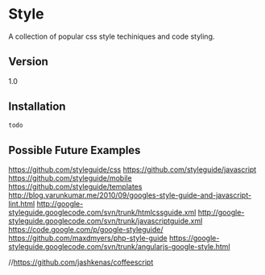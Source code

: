 Style
=========

A collection of popular css style techiniques and code styling.

Version
----

1.0


Installation
--------------

```sh
todo
```


Possible Future Examples
----

https://github.com/styleguide/css
https://github.com/styleguide/javascript
https://github.com/styleguide/mobile
https://github.com/styleguide/templates
http://blog.varunkumar.me/2010/09/googles-style-guide-and-javascript-lint.html
http://google-styleguide.googlecode.com/svn/trunk/htmlcssguide.xml
http://google-styleguide.googlecode.com/svn/trunk/javascriptguide.xml
https://code.google.com/p/google-styleguide/
https://github.com/maxdmyers/php-style-guide
https://google-styleguide.googlecode.com/svn/trunk/angularjs-google-style.html


//https://github.com/jashkenas/coffeescript